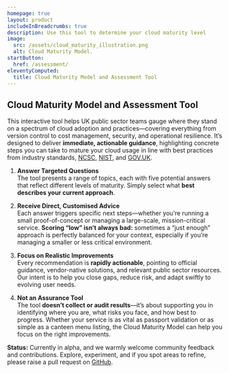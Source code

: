 ```yaml
---
homepage: true
layout: product
includeInBreadcrumbs: true
description: Use this tool to determine your cloud maturity level
image:
  src: /assets/cloud_maturity_illustration.png
  alt: Cloud Maturity Model.
startButton:
  href: /assessment/
eleventyComputed:
  title: Cloud Maturity Model and Assessment Tool
---
```


## Cloud Maturity Model and Assessment Tool

This interactive tool helps UK public sector teams gauge where they stand on a spectrum of cloud adoption and practices—covering everything from version control to cost management, security, and operational resilience. It’s designed to deliver **immediate, actionable guidance**, highlighting concrete steps you can take to mature your cloud usage in line with best practices from industry standards, [NCSC](https://www.ncsc.gov.uk/), [NIST](https://csrc.nist.gov/), and [GOV.UK](https://www.gov.uk/).

1. **Answer Targeted Questions**  
   The tool presents a range of topics, each with five potential answers that reflect different levels of maturity. Simply select what **best describes your current approach**.

2. **Receive Direct, Customised Advice**  
   Each answer triggers specific next steps—whether you’re running a small proof-of-concept or managing a large-scale, mission-critical service. **Scoring “low” isn’t always bad:** sometimes a “just enough” approach is perfectly balanced for your context, especially if you’re managing a smaller or less critical environment.

3. **Focus on Realistic Improvements**  
   Every recommendation is **rapidly actionable**, pointing to official guidance, vendor-native solutions, and relevant public sector resources. Our intent is to help you close gaps, reduce risk, and adapt swiftly to evolving user needs.

4. **Not an Assurance Tool**  
   The tool **doesn’t collect or audit results**—it’s about supporting you in identifying where you are, what risks you face, and how best to progress. Whether your service is as vital as passport validation or as simple as a canteen menu listing, the Cloud Maturity Model can help you focus on the right improvements.

**Status:** Currently in alpha, and we warmly welcome community feedback and contributions. Explore, experiment, and if you spot areas to refine, please raise a pull request on [GitHub](https://github.com/co-cddo/cloudmaturity).
